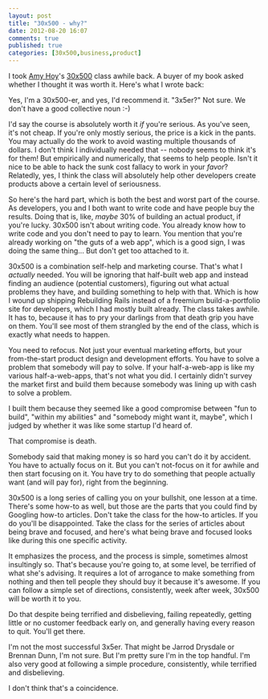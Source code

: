 ```yaml
---
layout: post
title: "30x500 - why?"
date: 2012-08-20 16:07
comments: true
published: true
categories: [30x500,business,product]
---
```

I took <a href="http://unicornfree.com">Amy Hoy</a>'s <a href="http://unicornfree.com/30x500/">30x500</a> class awhile back.  A buyer of my book asked whether I thought it was worth it.  Here's what I wrote back:

Yes, I'm a 30x500-er, and yes, I'd recommend it.  "3x5er?"  Not sure.  We don't have a good collective noun :-)

I'd say the course is absolutely worth it *if* you're serious.  As you've seen, it's not cheap.  If you're only mostly serious, the price is a kick in the pants.  You may actually do the work to avoid wasting multiple thousands of dollars.  I don't think I individually needed that -- nobody seems to think it's for them!  But empirically and numerically, that seems to help people.  Isn't it nice to be able to hack the sunk cost fallacy to work in your *favor*?  Relatedly, yes, I think the class will absolutely help other developers create products above a certain level of seriousness.

So here's the hard part, which is both the best and worst part of the course.  As developers, you and I both want to write code and have people buy the results.  Doing that is, like, *maybe* 30% of building an actual product, if you're lucky.  30x500 isn't about writing code.  You already know how to write code and you don't need to pay to learn.  You mention that you're already working on "the guts of a web app", which is a good sign, I was doing the same thing...  But don't get too attached to it.

30x500 is a combination self-help and marketing course.  That's what I *actually* needed.  You will be ignoring that half-built web app and instead finding an audience (potential customers), figuring out what actual problems they have, and building something to help with that.  Which is how I wound up shipping Rebuilding Rails instead of a freemium build-a-portfolio site for developers, which I had mostly built already.  The class takes awhile.  It has to, because it has to pry your darlings from that death grip you have on them.  You'll see most of them strangled by the end of the class, which is exactly what needs to happen.

You need to refocus.  Not just your eventual marketing efforts, but your from-the-start product design and development efforts.  You have to solve a problem that somebody will pay to solve.  If your half-a-web-app is like my various half-a-web-apps, that's not what you did.  I certainly didn't survey the market first and build them because somebody was lining up with cash to solve a problem.

I built them because they seemed like a good compromise between "fun to build", "within my abilities" and "somebody might want it, maybe", which I judged by whether it was like some startup I'd heard of.

That compromise is death.

Somebody said that making money is so hard you can't do it by accident.  You have to actually focus on it.  But you can't not-focus on it for awhile and then start focusing on it.  You have try to do something that people actually want (and will pay for), right from the beginning.

30x500 is a long series of calling you on your bullshit, one lesson at a time.  There's some how-to as well, but those are the parts that you could find by Googling how-to articles.  Don't take the class for the how-to articles.  If you do you'll be disappointed.  Take the class for the series of articles about being brave and focused, and here's what being brave and focused looks like during this one specific activity.

It emphasizes the process, and the process is simple, sometimes almost insultingly so.  That's because you're going to, at some level, be terrified of what she's advising.  It requires a lot of arrogance to make something from nothing and then tell people they should buy it because it's awesome.  If you can follow a simple set of directions, consistently, week after week, 30x500 will be worth it to you.

Do that despite being terrified and disbelieving, failing repeatedly, getting little or no customer feedback early on, and generally having every reason to quit.  You'll get there.

I'm not the most successful 3x5er.  That might be Jarrod Drysdale or Brennan Dunn, I'm not sure.  But I'm pretty sure I'm in the top handful.  I'm also very good at following a simple procedure, consistently, while terrified and disbelieving.

I don't think that's a coincidence.

